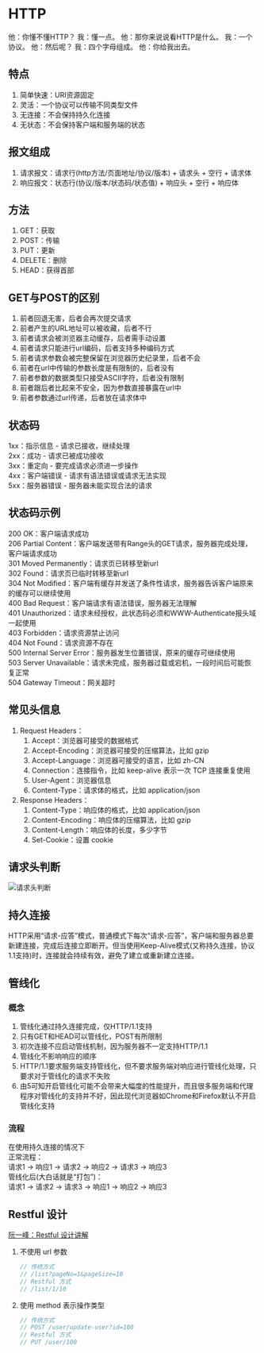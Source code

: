 # HTTP

他：你懂不懂HTTP？
我：懂一点。
他：那你来说说看HTTP是什么。
我：一个协议。
他：然后呢？
我：四个字母组成。
他：你给我出去。

## 特点

1. 简单快速：URI资源固定
2. 灵活：一个协议可以传输不同类型文件
3. 无连接：不会保持持久化连接
4. 无状态：不会保持客户端和服务端的状态

## 报文组成

1. 请求报文：请求行(http方法/页面地址/协议/版本) + 请求头 + 空行 + 请求体
2. 响应报文：状态行(协议/版本/状态码/状态值) + 响应头 + 空行 + 响应体

## 方法

1. GET：获取
2. POST：传输
3. PUT：更新
4. DELETE：删除
5. HEAD：获得首部

## GET与POST的区别

1. 前者回退无害，后者会再次提交请求
2. 前者产生的URL地址可以被收藏，后者不行
3. 前者请求会被浏览器主动缓存，后者需手动设置
4. 前者请求只能进行url编码，后者支持多种编码方式
5. 前者请求参数会被完整保留在浏览器历史纪录里，后者不会
6. 前者在url中传输的参数长度是有限制的，后者没有
7. 前者参数的数据类型只接受ASCⅡ字符，后者没有限制
8. 前者跟后者比起来不安全，因为参数直接暴露在url中
9. 前者参数通过url传递，后者放在请求体中

## 状态码

1xx：指示信息 - 请求已接收，继续处理  
2xx：成功 - 请求已被成功接收  
3xx：重定向 - 要完成请求必须进一步操作  
4xx：客户端错误 - 请求有语法错误或请求无法实现  
5xx：服务器错误 - 服务器未能实现合法的请求

## 状态码示例

200 OK：客户端请求成功  
206 Partial Content：客户端发送带有Range头的GET请求，服务器完成处理，客户端请求成功  
301 Moved Permanently：请求页已转移至新url  
302 Found：请求页已临时转移至新url  
304 Not Modified：客户端有缓存并发送了条件性请求，服务器告诉客户端原来的缓存可以继续使用  
400 Bad Request：客户端请求有语法错误，服务器无法理解  
401 Unauthorized：请求未经授权，此状态码必须和WWW-Authenticate报头域一起使用  
403 Forbidden：请求资源禁止访问  
404 Not Found：请求资源不存在  
500 Internal Server Error：服务器发生位置错误，原来的缓存可继续使用  
503 Server Unavailable：请求未完成，服务器过载或宕机，一段时间后可能恢复正常  
504 Gateway Timeout：网关超时

## 常见头信息

1. Request Headers：
   1. Accept：浏览器可接受的数据格式
   2. Accept-Encoding：浏览器可接受的压缩算法，比如 gzip
   3. Accept-Language：浏览器可接受的语言，比如 zh-CN
   4. Connection：连接指令，比如 keep-alive 表示一次 TCP 连接重复使用
   5. User-Agent：浏览器信息
   6. Content-Type：请求体的格式，比如 application/json
2. Response Headers：
   1. Content-Type：响应体的格式，比如 application/json
   2. Content-Encoding：响应体的压缩算法，比如 gzip
   3. Content-Length：响应体的长度，多少字节
   4. Set-Cookie：设置 cookie

## 请求头判断

![请求头判断](/images/请求头判断.png)

## 持久连接

HTTP采用“请求-应答”模式，普通模式下每次“请求-应答”，客户端和服务器总要新建连接，完成后连接立即断开。但当使用Keep-Alive模式(又称持久连接，协议1.1支持)时，连接就会持续有效，避免了建立或重新建立连接。

## 管线化

### 概念

1. 管线化通过持久连接完成，仅HTTP/1.1支持
2. 只有GET和HEAD可以管线化，POST有所限制
3. 初次连接不应启动管线机制，因为服务器不一定支持HTTP/1.1
4. 管线化不影响响应的顺序
5. HTTP/1.1要求服务端支持管线化，但不要求服务端对响应进行管线化处理，只要求对于管线化的请求不失败
6. 由5可知开启管线化可能不会带来大幅度的性能提升，而且很多服务端和代理程序对管线化的支持并不好，因此现代浏览器如Chrome和Firefox默认不开启管线化支持

### 流程

在使用持久连接的情况下  
正常流程：  
请求1 -> 响应1 -> 请求2 -> 响应2 -> 请求3 -> 响应3  
管线化后(大白话就是“打包”)：  
请求1 -> 请求2 -> 请求3 -> 响应1 -> 响应2 -> 响应3

## Restful 设计

[阮一峰：Restful 设计讲解](http://www.ruanyifeng.com/blog/2011/09/restful.html)

1. 不使用 url 参数

   ```js
   // 传统方式
   // /list?pageNo=1&pageSize=10
   // Restful 方式
   // /list/1/10
   ```
  
2. 使用 method 表示操作类型

    ```js
    // 传统方式
    // POST /user/update-user?id=100
    // Restful 方式
    // PUT /user/100
    ```
